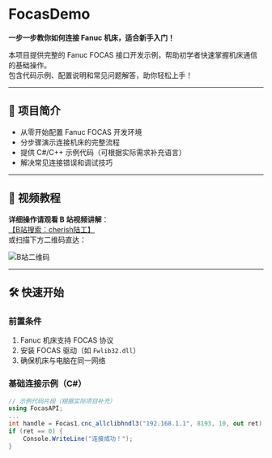 # FocasDemo

​**一步一步教你如何连接 Fanuc 机床，适合新手入门！​**​

本项目提供完整的 Fanuc FOCAS 接口开发示例，帮助初学者快速掌握机床通信的基础操作。  
包含代码示例、配置说明和常见问题解答，助你轻松上手！

---

## 📌 项目简介

- 从零开始配置 Fanuc FOCAS 开发环境
- 分步骤演示连接机床的完整流程
- 提供 C#/C++ 示例代码（可根据实际需求补充语言）
- 解决常见连接错误和调试技巧

---

## 🎥 视频教程

​**详细操作请观看 B 站视频讲解**​：  
[【B站搜索：cherish陆工】](https://space.bilibili.com/38361468)  
或扫描下方二维码直达：

![B站二维码](https://github.com/user-attachments/assets/63bdfedd-24b1-453e-8397-60c791a2d91f)

---

## 🛠️ 快速开始

### 前置条件
1. Fanuc 机床支持 FOCAS 协议
2. 安装 FOCAS 驱动（如 `Fwlib32.dll`）
3. 确保机床与电脑在同一网络

### 基础连接示例（C#）
```csharp
// 示例代码片段（根据实际项目补充）
using FocasAPI;
...
int handle = Focas1.cnc_allclibhndl3("192.168.1.1", 8193, 10, out ret);
if (ret == 0) {
    Console.WriteLine("连接成功！");
}
